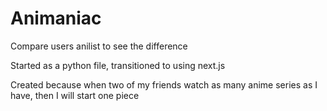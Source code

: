 # Animaniac
Compare users anilist to see the difference 

Started as a python file, transitioned to using next.js

Created because when two of my friends watch as many anime series as I have, then I will start one piece